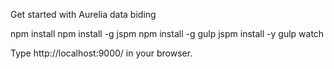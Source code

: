 Get started with Aurelia data biding


npm install
npm install -g jspm
npm install -g gulp
jspm install -y
gulp watch

Type http://localhost:9000/ in your browser.

